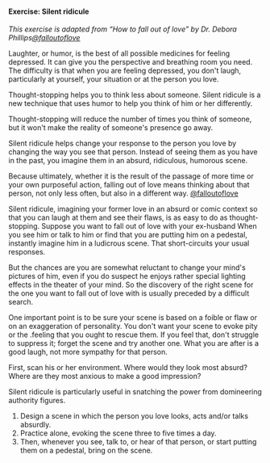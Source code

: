 #### Exercise: Silent ridicule

_This exercise is adapted from “How to fall out of love” by Dr. Debora Phillips[@falloutoflove]()_

Laughter, or humor, is the best of all possible medicines for feeling depressed. It can give you the perspective and breathing room you need. The difficulty is that when you are feeling depressed, you don't laugh, particularly at yourself, your situation or at the person you love.

Thought-stopping helps you to think less about someone. Silent ridicule is a new technique that uses humor to help you think of him or her differently.

Thought-stopping will reduce the number of times you think of someone, but it won't make the reality of someone's presence go away.

Silent ridicule helps change your response to the person you love by changing the way you see that person. Instead of seeing them as you have in the past, you imagine them in an absurd, ridiculous, humorous scene.

Because ultimately, whether it is the result of the passage of more time or your own purposeful action, falling out of love means thinking about that person, not only less often, but also in a different way. [@falloutoflove]()

Silent ridicule, imagining your former love in an absurd or comic context so that you can laugh at them and see their flaws, is as easy to do as thought-stopping. Suppose you want to fall out of love with your ex-husband When you see him or talk to him or find that you are putting him on a pedestal, instantly imagine him in a ludicrous scene. That short-circuits your usual responses.

But the chances are you are somewhat reluctant to change your mind's pictures of him, even if you do suspect he enjoys rather special lighting effects in the theater of your mind. So the discovery of the right scene for the one you want to fall out of love with is usually preceded by a difficult search.

One important point is to be sure your scene is based on a foible or flaw or on an exaggeration of personality. You don't want your scene to evoke pity or the .feeling that you ought to rescue them. If you feel that, don't struggle to suppress it; forget the scene and try another one. What you are after is a good laugh, not more sympathy for that person.

First, scan his or her environment. Where would they look most absurd? Where are they most anxious to make a good impression?

Silent ridicule is particularly useful in snatching the power from domineering authority figures.

1. Design a scene in which the person you love looks, acts and/or talks absurdly.
2. Practice alone, evoking the scene three to five times a day.
3. Then, whenever you see, talk to, or hear of that person, or start putting them on a pedestal, bring on the scene. 



